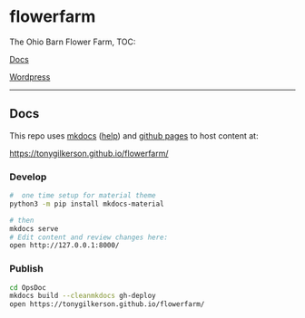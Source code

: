 # flowerfarm

The Ohio Barn Flower Farm, TOC:

[Docs](#Docs)

[Wordpress](#Wordpress)

---

## Docs

This repo uses [mkdocs](https://www.mkdocs.org/) ([help](https://mkdocs.readthedocs.io/en/0.10/)) and [github pages](https://help.github.com/articles/configuring-a-publishing-source-for-github-pages/) to host content at:

https://tonygilkerson.github.io/flowerfarm/

### Develop

```bash
#  one time setup for material theme
python3 -m pip install mkdocs-material

# then
mkdocs serve
# Edit content and review changes here:
open http://127.0.0.1:8000/
```

### Publish

```bash
cd OpsDoc
mkdocs build --cleanmkdocs gh-deploy
open https://tonygilkerson.github.io/flowerfarm/
```

